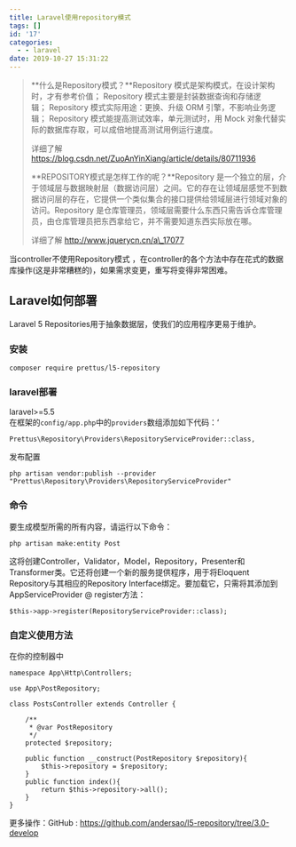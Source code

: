 ```yaml
---
title: Laravel使用repository模式
tags: []
id: '17'
categories:
  - - laravel
date: 2019-10-27 15:31:22
---
```


> **什么是Repository模式？**Repository 模式是架构模式，在设计架构时，才有参考价值； Repository 模式主要是封装数据查询和存储逻辑； Repository 模式实际用途：更换、升级 ORM 引擎，不影响业务逻辑； Repository 模式能提高测试效率，单元测试时，用 Mock 对象代替实际的数据库存取，可以成倍地提高测试用例运行速度。
> 
> 详细了解 https://blog.csdn.net/ZuoAnYinXiang/article/details/80711936
> 
> **REPOSITORY模式是怎样工作的呢？**Repository 是一个独立的层，介于领域层与数据映射层（数据访问层）之间。它的存在让领域层感觉不到数据访问层的存在，它提供一个类似集合的接口提供给领域层进行领域对象的访问。Repository 是仓库管理员，领域层需要什么东西只需告诉仓库管理员，由仓库管理员把东西拿给它，并不需要知道东西实际放在哪。
> 
> 详细了解 http://www.jquerycn.cn/a\_17077

当controller不使用Repository模式 ，在controller的各个方法中存在花式的数据库操作(这是非常糟糕的)，如果需求变更，重写将变得非常困难。

## Laravel如何部署

Laravel 5 Repositories用于抽象数据层，使我们的应用程序更易于维护。

### 安装

`composer require prettus/l5-repository`

### laravel部署

laravel>=5.5  
在框架的`config/app.php`中的`providers`数组添加如下代码：‘

`Prettus\Repository\Providers\RepositoryServiceProvider::class,`

发布配置

`php artisan vendor:publish --provider "Prettus\Repository\Providers\RepositoryServiceProvider"`

### 命令

要生成模型所需的所有内容，请运行以下命令：

`php artisan make:entity Post`

这将创建Controller，Validator，Model，Repository，Presenter和Transformer类。它还将创建一个新的服务提供程序，用于将Eloquent Repository与其相应的Repository Interface绑定。要加载它，只需将其添加到AppServiceProvider @ register方法：

`$this->app->register(RepositoryServiceProvider::class);`

### 自定义使用方法

在你的控制器中

```
namespace App\Http\Controllers;

use App\PostRepository;

class PostsController extends Controller {

    /**
     * @var PostRepository
     */
    protected $repository;

    public function __construct(PostRepository $repository){
        $this->repository = $repository;
    }
    public function index(){
        return $this->repository->all();
    }
}
```

更多操作：GitHub : https://github.com/andersao/l5-repository/tree/3.0-develop
